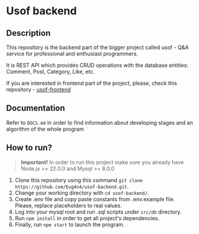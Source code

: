 
# Usof backend

## Description

This repository is the backend part of the bigger project called usof - Q&A service for professional and enthusiast programmers.

It is REST API which provides CRUD operations with the database entities: Comment, Post, Category, Like, etc.

If you are interested in frontend part of the project, please, check this repository - [usof-frontend](https://github.com/Eug4n4/usof-frontend)

## Documentation

Refer to `DOCS.md` in order to find information about developing stages and an algorithm of the whole program

## How to run?

> **Important!** In order to run this project make sure you already have Node.js >= 22.0.0 and Mysql >= 8.0.0

1. Clone this repository using this command `git clone https://github.com/Eug4n4/usof-backend.git`.
2. Change your working directory with `cd usof-backend/`.
3. Create .env file and copy paste constants from .env.example file. Please, replace placeholders to real values.
4. Log into your mysql root and run .sql scripts under `src/db` directory.
5. Run `npm install` in order to get all project's dependencies.
6. Finally, run `npm start` to launch the program.
